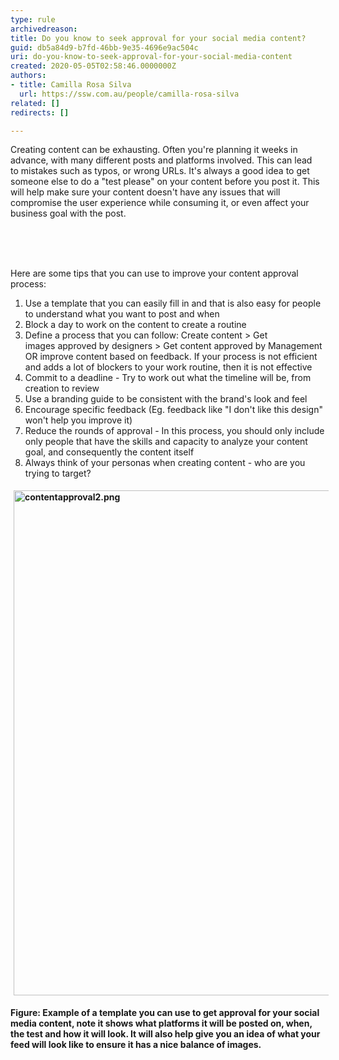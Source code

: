```yaml
---
type: rule
archivedreason: 
title: Do you know to seek approval for your social media content?
guid: db5a84d9-b7fd-46bb-9e35-4696e9ac504c
uri: do-you-know-to-seek-approval-for-your-social-media-content
created: 2020-05-05T02:58:46.0000000Z
authors:
- title: Camilla Rosa Silva
  url: https://ssw.com.au/people/camilla-rosa-silva
related: []
redirects: []

---
```



​​​​Creating content can be exhausting. Often you're planning it weeks in advance, with many different posts and platforms involved. This can lead to&#160;mistakes&#160;such as typos, or wrong URLs. It's always a good idea to get someone else to do a&#160;&quot;test please&quot;&#160;on your content before you post it. This will help make sure your&#160;content doesn't have any issues that will compromise the user experience while consuming it, or even affect your business goal with the post.<br><div><br></div>
<br><excerpt class='endintro'></excerpt><br>
<p>​He​re are some tips that&#160;you can use to improve your content approval process&#58;</p><p></p><ol><li>Use a template that you can easily fill in and that is also easy for people to understand what you want to post and when<br></li><li>Block a day to work on the&#160;content ​to create a routine<br></li><li>Define a process that you can follow&#58; Create content &gt; Get images&#160;approved by designers &gt; Get content approved by Management OR improve content based on feedback.&#160;If your process is not efficient and adds a lot of blockers to your work routine, then it is not effective<br></li><li>Commit to&#160;a deadline - Try to work out what&#160;the timeline&#160;will be,&#160;from creation to review<br></li><li>Use a branding guide to be&#160;consistent&#160;with the brand's look&#160;and feel<br></li><li>Encourage specific feedback (Eg. feedback&#160;like&#160;&quot;I don't like this design&quot; won't help you improve it)<br></li><li>Reduce the&#160;rounds of approval - In this process, you should only include only people that have the skills and capacity to analyze your content goal, and consequently the content itself<br></li><li>Always​ think of your personas when creating content - who are you trying to target?<br></li></ol><dl class="ssw15-rteElement-ImageArea"><strong><dl class="ssw15-rteElement-ImageArea"><strong><img src="/SiteAssets/approval-for-your-social-media-content/contentapproval2.png" alt="contentapproval2.png" style="margin&#58;5px;width&#58;808px;" /></strong></dl></strong><strong>Figure&#58; Example of a template you can use to get approval for your social media content, note it shows what platforms it will be posted on, when, the test and how it will look. It will also&#160;help give you an idea of what your feed will look like to ensure it has a nice balance of images.​</strong><br></dl><br><p></p>


